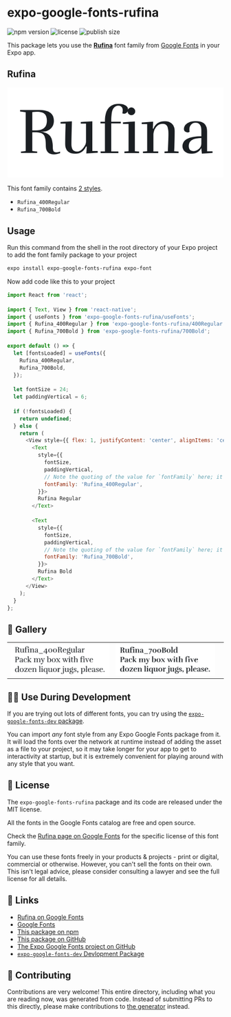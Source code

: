 # expo-google-fonts-rufina

![npm version](https://flat.badgen.net/npm/v/expo-google-fonts-rufina)
![license](https://flat.badgen.net/github/license/expo/google-fonts)
![publish size](https://flat.badgen.net/packagephobia/install/expo-google-fonts-rufina)

This package lets you use the [**Rufina**](https://fonts.google.com/specimen/Rufina) font family from [Google Fonts](https://fonts.google.com/) in your Expo app.

## Rufina

![Rufina](./font-family.png)

This font family contains [2 styles](#-gallery).

- `Rufina_400Regular`
- `Rufina_700Bold`

## Usage

Run this command from the shell in the root directory of your Expo project to add the font family package to your project
```sh
expo install expo-google-fonts-rufina expo-font
```

Now add code like this to your project
```js
import React from 'react';

import { Text, View } from 'react-native';
import { useFonts } from 'expo-google-fonts-rufina/useFonts';
import { Rufina_400Regular } from 'expo-google-fonts-rufina/400Regular';
import { Rufina_700Bold } from 'expo-google-fonts-rufina/700Bold';

export default () => {
  let [fontsLoaded] = useFonts({
    Rufina_400Regular,
    Rufina_700Bold,
  });

  let fontSize = 24;
  let paddingVertical = 6;

  if (!fontsLoaded) {
    return undefined;
  } else {
    return (
      <View style={{ flex: 1, justifyContent: 'center', alignItems: 'center' }}>
        <Text
          style={{
            fontSize,
            paddingVertical,
            // Note the quoting of the value for `fontFamily` here; it expects a string!
            fontFamily: 'Rufina_400Regular',
          }}>
          Rufina Regular
        </Text>

        <Text
          style={{
            fontSize,
            paddingVertical,
            // Note the quoting of the value for `fontFamily` here; it expects a string!
            fontFamily: 'Rufina_700Bold',
          }}>
          Rufina Bold
        </Text>
      </View>
    );
  }
};

```

## 🔡 Gallery


||||
|-|-|-|
|![Rufina_400Regular](.//400Regular/Rufina_400Regular.ttf.png)|![Rufina_700Bold](.//700Bold/Rufina_700Bold.ttf.png)|||


## 👩‍💻 Use During Development

If you are trying out lots of different fonts, you can try using the [`expo-google-fonts-dev` package](https://github.com/freeboub/google-fonts/tree/master/font-packages/dev#readme).

You can import *any* font style from any Expo Google Fonts package from it. It will load the fonts
over the network at runtime instead of adding the asset as a file to your project, so it may take longer
for your app to get to interactivity at startup, but it is extremely convenient
for playing around with any style that you want.

## 📖 License

The `expo-google-fonts-rufina` package and its code are released under the MIT license.

All the fonts in the Google Fonts catalog are free and open source.

Check the [Rufina page on Google Fonts](https://fonts.google.com/specimen/Rufina) for the specific license of this font family.

You can use these fonts freely in your products & projects - print or digital, commercial or otherwise. However, you can't sell the fonts on their own. This isn't legal advice, please consider consulting a lawyer and see the full license for all details.

## 🔗 Links

- [Rufina on Google Fonts](https://fonts.google.com/specimen/Rufina)
- [Google Fonts](https://fonts.google.com/)
- [This package on npm](https://www.npmjs.com/package/expo-google-fonts-rufina)
- [This package on GitHub](https://github.com/freeboub/google-fonts/tree/master/font-packages/rufina)
- [The Expo Google Fonts project on GitHub](https://github.com/freeboub/google-fonts)
- [`expo-google-fonts-dev` Devlopment Package](https://github.com/freeboub/google-fonts/tree/master/font-packages/dev)

## 🤝 Contributing

Contributions are very welcome! This entire directory, including what you are reading now, was generated from code. Instead of submitting PRs to this directly, please make contributions to [the generator](https://github.com/freeboub/google-fonts/tree/master/packages/generator) instead.

